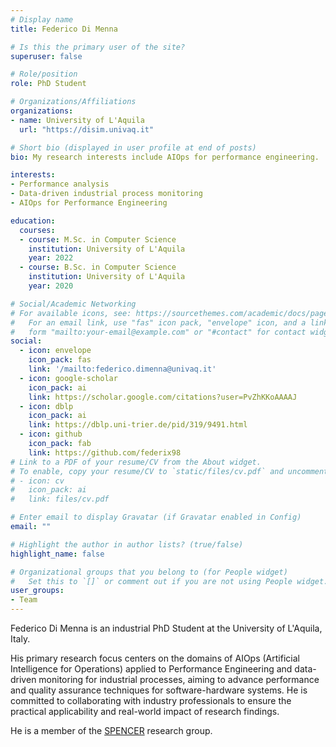```yaml
---
# Display name
title: Federico Di Menna

# Is this the primary user of the site?
superuser: false

# Role/position
role: PhD Student

# Organizations/Affiliations
organizations:
- name: University of L'Aquila
  url: "https://disim.univaq.it"

# Short bio (displayed in user profile at end of posts)
bio: My research interests include AIOps for performance engineering.

interests:
- Performance analysis
- Data-driven industrial process monitoring
- AIOps for Performance Engineering

education:
  courses:
  - course: M.Sc. in Computer Science
    institution: University of L'Aquila
    year: 2022
  - course: B.Sc. in Computer Science
    institution: University of L'Aquila
    year: 2020

# Social/Academic Networking
# For available icons, see: https://sourcethemes.com/academic/docs/page-builder/#icons
#   For an email link, use "fas" icon pack, "envelope" icon, and a link in the
#   form "mailto:your-email@example.com" or "#contact" for contact widget.
social:
  - icon: envelope
    icon_pack: fas
    link: '/mailto:federico.dimenna@univaq.it' 
  - icon: google-scholar
    icon_pack: ai
    link: https://scholar.google.com/citations?user=PvZhKKoAAAAJ
  - icon: dblp
    icon_pack: ai
    link: https://dblp.uni-trier.de/pid/319/9491.html
  - icon: github
    icon_pack: fab
    link: https://github.com/federix98
# Link to a PDF of your resume/CV from the About widget.
# To enable, copy your resume/CV to `static/files/cv.pdf` and uncomment the lines below.
# - icon: cv
#   icon_pack: ai
#   link: files/cv.pdf

# Enter email to display Gravatar (if Gravatar enabled in Config)
email: ""

# Highlight the author in author lists? (true/false)
highlight_name: false

# Organizational groups that you belong to (for People widget)
#   Set this to `[]` or comment out if you are not using People widget.
user_groups:
- Team
---
```

Federico Di Menna is an industrial PhD Student at the University of L'Aquila, Italy.

His primary research focus centers on the domains of AIOps (Artificial Intelligence for Operations) applied to Performance Engineering and data-driven monitoring for industrial processes, aiming to advance performance and quality assurance techniques for software-hardware systems. He is committed to collaborating with industry professionals to ensure the practical applicability and real-world impact of research findings.

He is a member of the <a href="https://spencerlab-uaq.github.io" target="_blank">SPENCER</a> research group.